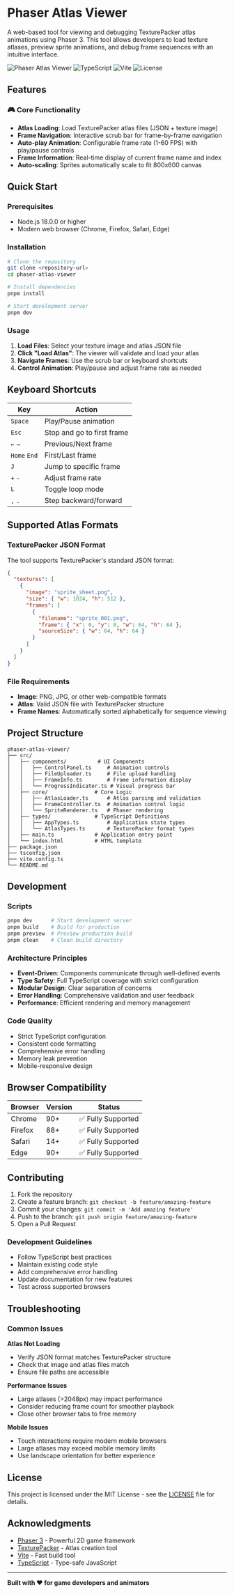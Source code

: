 # Phaser Atlas Viewer

A web-based tool for viewing and debugging TexturePacker atlas animations using Phaser 3. This tool allows developers to load texture atlases, preview sprite animations, and debug frame sequences with an intuitive interface.

![Phaser Atlas Viewer](https://img.shields.io/badge/Phaser-3.70.0-blue?style=for-the-badge) ![TypeScript](https://img.shields.io/badge/TypeScript-5.1.6-blue?style=for-the-badge) ![Vite](https://img.shields.io/badge/Vite-5.0.0-purple?style=for-the-badge) ![License](https://img.shields.io/badge/License-MIT-green?style=for-the-badge)

## Features

### 🎮 Core Functionality

- **Atlas Loading**: Load TexturePacker atlas files (JSON + texture image)
- **Frame Navigation**: Interactive scrub bar for frame-by-frame navigation
- **Auto-play Animation**: Configurable frame rate (1-60 FPS) with play/pause controls
- **Frame Information**: Real-time display of current frame name and index
- **Auto-scaling**: Sprites automatically scale to fit 800x600 canvas

## Quick Start

### Prerequisites

- Node.js 18.0.0 or higher
- Modern web browser (Chrome, Firefox, Safari, Edge)

### Installation

```bash
# Clone the repository
git clone <repository-url>
cd phaser-atlas-viewer

# Install dependencies
pnpm install

# Start development server
pnpm dev
```

### Usage

1. **Load Files**: Select your texture image and atlas JSON file
2. **Click "Load Atlas"**: The viewer will validate and load your atlas
3. **Navigate Frames**: Use the scrub bar or keyboard shortcuts
4. **Control Animation**: Play/pause and adjust frame rate as needed

## Keyboard Shortcuts

| Key          | Action                     |
| ------------ | -------------------------- |
| `Space`      | Play/Pause animation       |
| `Esc`        | Stop and go to first frame |
| `←` `→`      | Previous/Next frame        |
| `Home` `End` | First/Last frame           |
| `J`          | Jump to specific frame     |
| `+` `-`      | Adjust frame rate          |
| `L`          | Toggle loop mode           |
| `,` `.`      | Step backward/forward      |

## Supported Atlas Formats

### TexturePacker JSON Format

The tool supports TexturePacker's standard JSON format:

```json
{
  "textures": [
    {
      "image": "sprite_sheet.png",
      "size": { "w": 1024, "h": 512 },
      "frames": [
        {
          "filename": "sprite_001.png",
          "frame": { "x": 0, "y": 0, "w": 64, "h": 64 },
          "sourceSize": { "w": 64, "h": 64 }
        }
      ]
    }
  ]
}
```

### File Requirements

- **Image**: PNG, JPG, or other web-compatible formats
- **Atlas**: Valid JSON file with TexturePacker structure
- **Frame Names**: Automatically sorted alphabetically for sequence viewing

## Project Structure

```
phaser-atlas-viewer/
├── src/
│   ├── components/          # UI Components
│   │   ├── ControlPanel.ts     # Animation controls
│   │   ├── FileUploader.ts     # File upload handling
│   │   ├── FrameInfo.ts        # Frame information display
│   │   └── ProgressIndicator.ts # Visual progress bar
│   ├── core/               # Core Logic
│   │   ├── AtlasLoader.ts      # Atlas parsing and validation
│   │   ├── FrameController.ts  # Animation control logic
│   │   └── SpriteRenderer.ts   # Phaser rendering
│   ├── types/              # TypeScript Definitions
│   │   ├── AppTypes.ts         # Application state types
│   │   └── AtlasTypes.ts       # TexturePacker format types
│   ├── main.ts             # Application entry point
│   └── index.html          # HTML template
├── package.json
├── tsconfig.json
├── vite.config.ts
└── README.md
```

## Development

### Scripts

```bash
pnpm dev      # Start development server
pnpm build    # Build for production
pnpm preview  # Preview production build
pnpm clean    # Clean build directory
```

### Architecture Principles

- **Event-Driven**: Components communicate through well-defined events
- **Type Safety**: Full TypeScript coverage with strict configuration
- **Modular Design**: Clear separation of concerns
- **Error Handling**: Comprehensive validation and user feedback
- **Performance**: Efficient rendering and memory management

### Code Quality

- Strict TypeScript configuration
- Consistent code formatting
- Comprehensive error handling
- Memory leak prevention
- Mobile-responsive design

## Browser Compatibility

| Browser | Version | Status             |
| ------- | ------- | ------------------ |
| Chrome  | 90+     | ✅ Fully Supported |
| Firefox | 88+     | ✅ Fully Supported |
| Safari  | 14+     | ✅ Fully Supported |
| Edge    | 90+     | ✅ Fully Supported |

## Contributing

1. Fork the repository
2. Create a feature branch: `git checkout -b feature/amazing-feature`
3. Commit your changes: `git commit -m 'Add amazing feature'`
4. Push to the branch: `git push origin feature/amazing-feature`
5. Open a Pull Request

### Development Guidelines

- Follow TypeScript best practices
- Maintain existing code style
- Add comprehensive error handling
- Update documentation for new features
- Test across supported browsers

## Troubleshooting

### Common Issues

**Atlas Not Loading**

- Verify JSON format matches TexturePacker structure
- Check that image and atlas files match
- Ensure file paths are accessible

**Performance Issues**

- Large atlases (>2048px) may impact performance
- Consider reducing frame count for smoother playback
- Close other browser tabs to free memory

**Mobile Issues**

- Touch interactions require modern mobile browsers
- Large atlases may exceed mobile memory limits
- Use landscape orientation for better experience

## License

This project is licensed under the MIT License - see the [LICENSE](LICENSE) file for details.

## Acknowledgments

- [Phaser 3](https://phaser.io/) - Powerful 2D game framework
- [TexturePacker](https://www.codeandweb.com/texturepacker) - Atlas creation tool
- [Vite](https://vitejs.dev/) - Fast build tool
- [TypeScript](https://www.typescriptlang.org/) - Type-safe JavaScript

---

**Built with ❤️ for game developers and animators**
